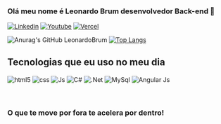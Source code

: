 ### Olá meu nome é Leonardo Brum desenvolvedor Back-end 👋

[![Linkedin](https://img.shields.io/badge/LinkedIn-0077B5?style=for-the-badge&logo=linkedin&logoColor=white)](https://https://www.linkedin.com/in/leonardo-brum-13523a25b/)
[![Youtube](https://img.shields.io/badge/YouTube-FF0000?style=for-the-badge&logo=youtube&logoColor=white)](https://www.youtube.com/@leonardobrum255)
[![Vercel](https://img.shields.io/badge/Vercel-000000?style=for-the-badge&logo=vercel&logoColor=white)](https://Vercel.com/leonardovbrum)

![Anurag's GitHub LeonardoBrum](https://github-readme-stats.vercel.app/api?username=LeonardoVBrum&show_icons=true&theme=tokyonight) [![Top Langs](https://github-readme-stats.vercel.app/api/top-langs/?username=LeonardoVBrum)](https://github.com/anuraghazra/github-readme-stats)




## Tecnologias que eu uso no meu dia
<div style="display: inline_block">
  <img align="center" alt="html5" src="https://img.shields.io/badge/HTML5-E34F26?style=for-the-badge&logo=html5&logoColor=white" />
  <img align="center" alt="css" src="https://img.shields.io/badge/CSS3-1572B6?style=for-the-badge&logo=css3&logoColor=white" />
  <img align="center" alt="Js" src="https://img.shields.io/badge/JavaScript-F7DF1E?style=for-the-badge&logo=javascript&logoColor=black" />
  <img align="center" alt="C#" src="https://img.shields.io/badge/C%23-239120?style=for-the-badge&logo=c-sharp&logoColor=white" />
  <img align="center" alt=".Net" src="https://img.shields.io/badge/.NET-5C2D91?style=for-the-badge&logo=.net&logoColor=white" />
  <img align="center" alt="MySql" src="https://img.shields.io/badge/MySQL-00000F?style=for-the-badge&logo=mysql&logoColor=white" />
  <img align="center" alt="Angular Js" src="https://img.shields.io/badge/AngularJS-E23237?style=for-the-badge&logo=angularjs&logoColor=white" />
</div><br/>
<br>

### O que te move por fora te acelera por dentro!
